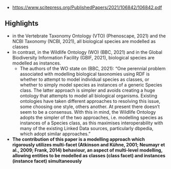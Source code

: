 
- https://www.scitepress.org/PublishedPapers/2021/106842/106842.pdf

## Highlights

- in the Vertebrate Taxonomy Ontology (VTO) (Phenoscape, 2021) and the NCBI Taxonomy (NCBI, 2021), all biological species are modelled as classes
- In contrast, in the Wildlife Ontology (WO) (BBC, 2021) and in the Global Biodiversity Information Facility (GBIF, 2021), biological species are modelled as instances.
  - The authors of the WO state on (BBC, 2021): “One perennial problem associated with modelling biological taxonomies using RDF is whether to attempt to model individual species as classes, or whether to simply model species as instances of a generic Species class. The latter approach is simpler and avoids creating a huge ontology that attempts to model all biological organisms. Existing ontologies have taken different approaches to resolving this issue, some choosing one style, others another. At present there doesn’t seem to be a consensus. With this in mind, the Wildlife Ontology adopts the simpler of the two approaches, i.e. modelling species as instances of a Species class, as this maximises interoperability with many of the existing Linked Data sources, particularly dbpedia, which adopt similar approaches.”
- **The contribution of this paper is a modelling approach which rigorously utilizes multi-facet (Atkinson and Kühne, 2001; Neumayr et al., 2009; Frank, 2014) behaviour, an aspect of multi-level modelling, allowing entities to be modelled as classes (class facet) and instances (instance facet) simultaneously**
